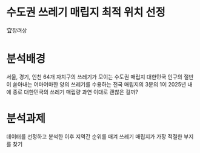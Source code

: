 # 수도권 쓰레기 매립지 최적 위치 선정
🏆장려상
# 분석배경
서울, 경기, 인천 64개 자치구의
쓰레기가 모이는 수도권 매립지
대한민국 인구의 절반이 쏟아내는
어마어마한 양의 쓰레기를 수용하는
전국 매립지의 3분의 1이 2025년 내에 종료
대한민국의 쓰레기 매립량 과연 이대로 괜찮은 걸까?
# 분석과제
데이터를 선정하고 분석한 이후 지역간 순위를 매겨 쓰레기 매립지가  가장 적절한 부지를 찾기

